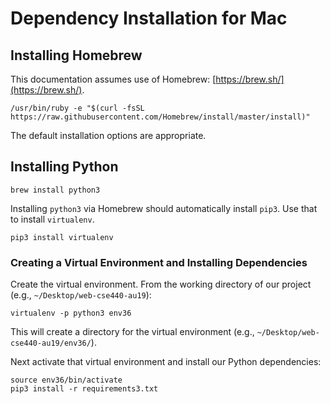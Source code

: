 # Dependency Installation for Mac

## Installing Homebrew

This documentation assumes use of Homebrew: [https://brew.sh/](https://brew.sh/).

~~~
/usr/bin/ruby -e "$(curl -fsSL https://raw.githubusercontent.com/Homebrew/install/master/install)"
~~~

The default installation options are appropriate.

## Installing Python

~~~
brew install python3
~~~

Installing `python3` via Homebrew should automatically install `pip3`. Use that to install `virtualenv`.

~~~
pip3 install virtualenv
~~~

### Creating a Virtual Environment and Installing Dependencies

Create the virtual environment. From the working directory of our project (e.g., `~/Desktop/web-cse440-au19`):

~~~
virtualenv -p python3 env36
~~~

This will create a directory for the virtual environment (e.g., `~/Desktop/web-cse440-au19/env36/`).

Next activate that virtual environment and install our Python dependencies:

~~~
source env36/bin/activate
pip3 install -r requirements3.txt
~~~

